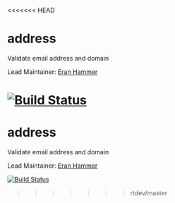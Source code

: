 <<<<<<< HEAD
# address

Validate email address and domain

Lead Maintainer: [Eran Hammer](https://github.com/hueniverse)

[![Build Status](https://secure.travis-ci.org/hapijs/address.svg)](http://travis-ci.org/hapijs/address)
=======
# address

Validate email address and domain

Lead Maintainer: [Eran Hammer](https://github.com/hueniverse)

[![Build Status](https://secure.travis-ci.org/hapijs/address.svg)](http://travis-ci.org/hapijs/address)
>>>>>>> rtdev/master
